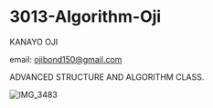 # 3013-Algorithm-Oji

KANAYO OJI

email: ojibond150@gmail.com

ADVANCED STRUCTURE AND ALGORITHM CLASS. 

![IMG_3483](https://user-images.githubusercontent.com/11166636/62073082-9b347e00-b205-11e9-8bbf-fb6a6e270447.jpg)
